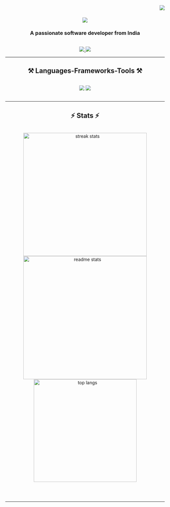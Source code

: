 <img align="right" src="https://visitor-badge.laobi.icu/badge?page_id=AbhishekKusabi.AbhishekKusabi" />

<h1 align="center">
    <img src="https://readme-typing-svg.herokuapp.com/?font=Righteous&size=35&center=true&vCenter=true&width=500&height=70&duration=4000&lines=Hi+There!+👋;+I'm+Abhishek+Kusabi!;" />
</h1>

<h3 align="center">A passionate software developer from India </h3>

<br/>

 <!-- Social Buttons  -->
<div align="center"> 
  <a href="mailto:kusabiabhishek@gmail.com" target ="_blank">
    <img src="https://img.icons8.com/?size=50&id=P7UIlhbpWzZm&format=png&color=000000?" target ="_blank" />
  </a>
  <a href="https://www.linkedin.com/in/abhishek-kusabi-364853241" target="_blank">
    <img src="https://img.icons8.com/?size=50&id=xuvGCOXi8Wyg&format=png&color=000000?" target="_blank" />
  </a>
</div>

 <hr/>
 
<h2 align="center">⚒️ Languages-Frameworks-Tools ⚒️</h2>
<br/>
<div align="center">
    <img src="https://skillicons.dev/icons?i=react,bootstrap,html,css,vscode" />
    <img src="https://skillicons.dev/icons?i=nodejs,python,javascript,express,mongodb,c,java" /><br>
</div>

<br/>
<hr/>


<h2 align="center">⚡ Stats ⚡</h2>
<br>
<div align=center>
  <img width=390 src="https://streak-stats.demolab.com/?user=AbhishekKusabi&count_private=true&theme=react&border_radius=10" alt="streak stats"/>
  <img width=390 src="https://github-readme-stats.vercel.app/api?username=AbhishekKusabi&count_private=true&show_icons=true&theme=react&rank_icon=github&border_radius=10" alt="readme stats" />
  <br/>
  <img width=325 align="center" src="https://github-readme-stats.vercel.app/api/top-langs/?username=AbhishekKusabi&hide=HTML&langs_count=8&layout=compact&theme=react&border_radius=10&size_weight=0.5&count_weight=0.5&exclude_repo=github-readme-stats" alt="top langs" />
</div>

<br/><br/>

<hr/>
<br/>
